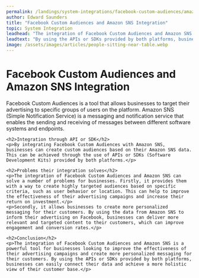 ```yaml
---
permalink: /landings/system-integrations/facebook-custom-audiences/amazon-sns
author: Edward Saunders
title: "Facebook Custom Audiences and Amazon SNS Integration"
topic: System Integration
leadhead: "The integration of Facebook Custom Audiences and Amazon SNS is a powerful tool for businesses looking to improve the effectiveness of their advertising campaigns and create more personalized messaging for their customers"
leadtext: "By using the APIs or SDKs provided by both platforms, businesses can easily connect their data and achieve a more holistic view of their customer base."
image: /assets/images/articles/people-sitting-near-table.webp
---
```

<div class="arttext">	<h1>Facebook Custom Audiences and Amazon SNS Integration</h1>
	<p>Facebook Custom Audiences is a tool that allows businesses to target their advertising to specific groups of users on the platform. Amazon SNS (Simple Notification Service) is a messaging and notification service that enables the sending and receiving of messages between different software systems and endpoints.</p>

	<h2>Integration through API or SDK</h2>
	<p>By integrating Facebook Custom Audiences with Amazon SNS, businesses can create custom audiences based on their Amazon SNS data. This can be achieved through the use of APIs or SDKs (Software Development Kits) provided by both platforms.</p>

	<h2>Problems their integration solves</h2>
	<p>The integration of Facebook Custom Audiences and Amazon SNS can solve a number of problems for businesses. Firstly, it provides them with a way to create highly targeted audiences based on specific criteria, such as user behavior or location. This can help to improve the effectiveness of their advertising campaigns and increase their return on investment.</p>
	<p>Secondly, it allows businesses to create more personalized messaging for their customers. By using the data from Amazon SNS to inform their advertising on Facebook, businesses can deliver more relevant and targeted content to their customers, which can improve engagement and conversion rates.</p>

	<h2>Conclusion</h2>
	<p>The integration of Facebook Custom Audiences and Amazon SNS is a powerful tool for businesses looking to improve the effectiveness of their advertising campaigns and create more personalized messaging for their customers. By using the APIs or SDKs provided by both platforms, businesses can easily connect their data and achieve a more holistic view of their customer base.</p>
</div>